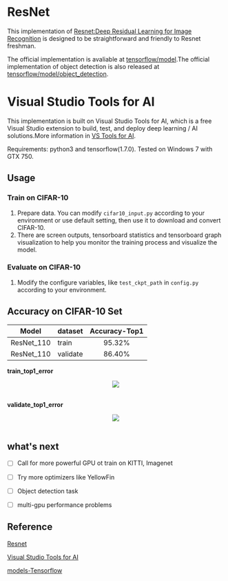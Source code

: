 # ResNet

This implementation of [Resnet:Deep Residual Learning for Image Recognition](http://arxiv.org/abs/1512.03385) is designed to be straightforward and friendly to Resnet freshman. 

The official implementation is avaliable at [tensorflow/model](https://github.com/tensorflow/models/blob/master/research/slim/nets/resnet_v2.py).The official implementation of object detection is also released at [tensorflow/model/object_detection](https://github.com/tensorflow/models/tree/master/research/object_detection).

# Visual Studio Tools for AI 
This implementation is built on Visual Studio Tools for AI, which is a free Visual Studio extension to build, test, and deploy deep learning / AI solutions.More information in [VS Tools for AI](https://github.com/Microsoft/vs-tools-for-ai).

Requirements: python3 and tensorflow(1.7.0). Tested on Windows 7 with GTX 750. 


## Usage

### Train on CIFAR-10

1. Prepare data. You can modify ```cifar10_input.py``` according to your environment or use default setting, then use it to download and convert CIFAR-10.
2. There are screen outputs, tensorboard statistics and tensorboard graph visualization to help you monitor the training process and visualize the model.

### Evaluate on CIFAR-10
1. Modify the configure variables, like ```test_ckpt_path``` in ```config.py``` according to your environment.

## Accuracy on CIFAR-10 Set

| Model | dataset | Accuracy-Top1 |
|--------|:--------|:---------:|
| ResNet_110 |train | 95.32% |
| ResNet_110 |validate | 86.40% |

**train_top1_error**
<div align="center">
<img src="https://github.com/SugarMasuo/4-seu-AIGO/blob/master/ResNet-on-Tensorflow/result/train_top1_error.png"><br><br>
</div>

**validate_top1_error**
<div align="center">
<img src="https://github.com/SugarMasuo/4-seu-AIGO/blob/master/ResNet-on-Tensorflow/result/validate_top1_error.png"><br><br>
</div>



## what's next
- [ ] Call for more powerful GPU ot train on KITTI, Imagenet
- [ ] Try more optimizers like YellowFin
- [ ] Object detection task
- [ ] multi-gpu performance problems



## Reference
[Resnet](http://arxiv.org/abs/1512.03385)

[Visual Studio Tools for AI](https://github.com/Microsoft/vs-tools-for-ai)

[models-Tensorflow](https://github.com/tensorflow/models/tree/master/research)

